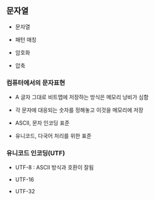 ## 문자열

- 문자열
  
- 패턴 매칭
  
- 암호화
  
- 압축
  

### 컴퓨터에서의 문자표현

- A 글자 그대로 비트맵에 저장하는 방식은 메모리 낭비가 심함
  
- 각 문자에 대응되는 숫자를 정해놓고 이것을 메모리에 저장
  
- ASCII, 문자 인코딩 표준
  
- 유니코드, 다국어 처리를 위한 표준
  

### 유니코드 인코딩(UTF)

- UTF-8 : ASCII 방식과 호환이 잘됨
  
- UTF-16
  
- UTF-32